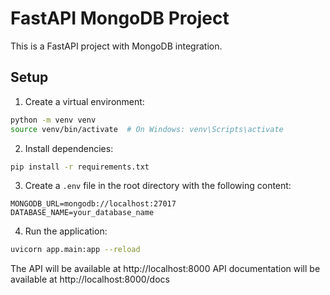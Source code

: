 # FastAPI MongoDB Project

This is a FastAPI project with MongoDB integration.

## Setup

1. Create a virtual environment:
```bash
python -m venv venv
source venv/bin/activate  # On Windows: venv\Scripts\activate
```

2. Install dependencies:
```bash
pip install -r requirements.txt
```

3. Create a `.env` file in the root directory with the following content:
```
MONGODB_URL=mongodb://localhost:27017
DATABASE_NAME=your_database_name
```

4. Run the application:
```bash
uvicorn app.main:app --reload
```

The API will be available at http://localhost:8000
API documentation will be available at http://localhost:8000/docs 